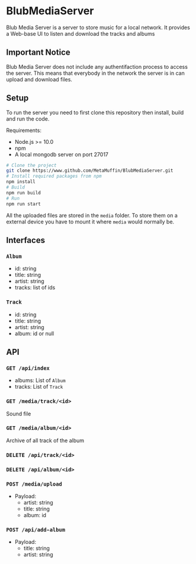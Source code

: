 # BlubMediaServer

Blub Media Server is a server to store music for a local network. It provides a Web-base UI to listen and download the tracks and albums

## Important Notice

Blub Media Server does not include any authentifaction process to access the server. This means that everybody in the network the server is in can upload and download files.

## Setup

To run the server you need to first clone this repository then install, build and run the code.

Requirements:
- Node.js >= 10.0
- npm
- A local mongodb server on port 27017

```sh
# Clone the project
git clone https://www.github.com/MetaMuffin/BlubMediaServer.git
# Install required packages from npm
npm install
# Build
npm run build
# Run
npm run start
```

All the uploaded files are stored in the `media` folder.
To store them on a external device you have to mount it where `media` would normally be.

## Interfaces

### `Album`

- id: string
- title: string
- artist: string
- tracks: list of ids

### `Track`

- id: string
- title: string
- artist: string
- album: id or null

## API

### `GET /api/index`

- albums: List of `Album`
- tracks: List of `Track`

### `GET /media/track/<id>`

Sound file

### `GET /media/album/<id>`

Archive of all track of the album

### `DELETE /api/track/<id>`

### `DELETE /api/album/<id>`

### `POST /media/upload`

- Payload:
    - artist: string
    - title: string
    - album: id

### `POST /api/add-album`

- Payload:
    - title: string
    - artist: string
